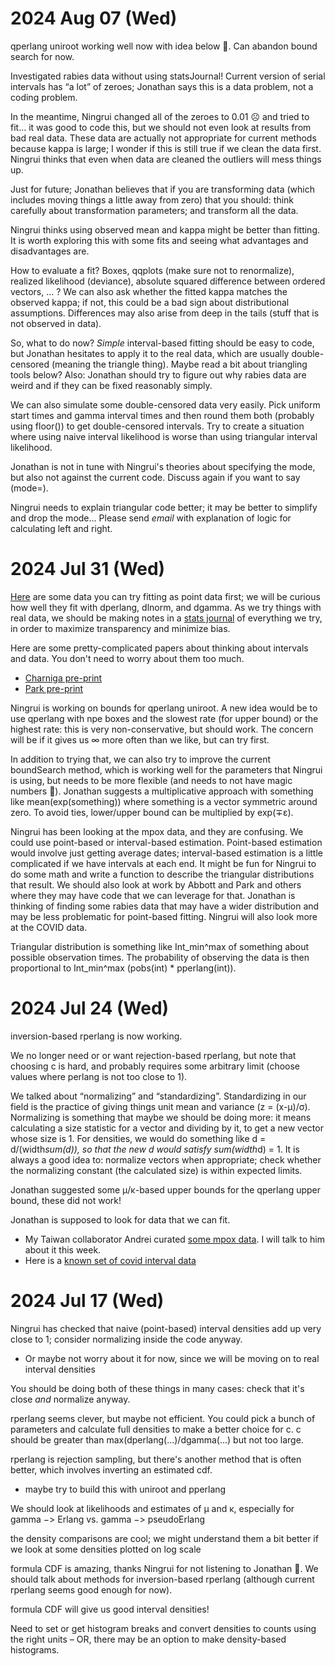
2024 Aug 07 (Wed)
=================

qperlang uniroot working well now with idea below 🙂. Can abandon bound search for now.

Investigated rabies data without using statsJournal! Current version of serial intervals has “a lot” of zeroes; Jonathan says this is a data problem, not a coding problem.

In the meantime, Ningrui changed all of the zeroes to 0.01 ☹ and tried to fit... it was good to code this, but we should not even look at results from bad real data. These data are actually not appropriate for current methods because kappa is large; I wonder if this is still true if we clean the data first. Ningrui thinks that even when data are cleaned the outliers will mess things up.

Just for future; Jonathan believes that if you are transforming data (which includes moving things a little away from zero) that you should: think carefully about transformation parameters; and transform all the data.

Ningrui thinks using observed mean and kappa might be better than fitting. It is worth exploring this with some fits and seeing what advantages and disadvantages are.

How to evaluate a fit? Boxes, qqplots (make sure not to renormalize), realized likelihood (deviance), absolute squared difference between ordered vectors, ... ? We can also ask whether the fitted kappa matches the observed kappa; if not, this could be a bad sign about distributional assumptions. Differences may also arise from deep in the tails (stuff that is not observed in data).

So, what to do now? _Simple_ interval-based fitting should be easy to code, but Jonathan hesitates to apply it to the real data, which are usually double-censored (meaning the triangle thing). Maybe read a bit about triangling tools below? Also: Jonathan should try to figure out why rabies data are weird and if they can be fixed reasonably simply.

We can also simulate some double-censored data very easily. Pick uniform start times and gamma interval times and then round them both (probably using floor()) to get double-censored intervals. Try to create a situation where using naive interval likelihood is worse than using triangular interval likelihood.

Jonathan is not in tune with Ningrui's theories about specifying the mode, but also not against the current code. Discuss again if you want to say (mode=).

Ningrui needs to explain triangular code better; it may be better to simplify and drop the mode... Please send _email_ with explanation of logic for calculating left and right.

2024 Jul 31 (Wed)
=================

[Here](https://github.com/eliminaterabies/R0paper/blob/main/public_data/intervals.rda) are some data you can try fitting as point data first; we will be curious how well they fit with dperlang, dlnorm, and dgamma. As we try things with real data, we should be making notes in a [stats journal](statsJournal.md) of everything we try, in order to maximize transparency and minimize bias.

Here are some pretty-complicated papers about thinking about intervals and data. You don't need to worry about them too much.
* [Charniga pre-print](https://arxiv.org/abs/2405.08841)
* [Park pre-print](https://www.medrxiv.org/content/10.1101/2024.01.12.24301247v1)

Ningrui is working on bounds for qperlang uniroot. A new idea would be to use qperlang with npe boxes and the slowest rate (for upper bound) or the highest rate: this is very non-conservative, but should work. The concern will be if it gives us ∞ more often than we like, but can try first.

In addition to trying that, we can also try to improve the current boundSearch method, which is working well for the parameters that Ningrui is using, but needs to be more flexible (and needs to not have magic numbers 🙂). Jonathan suggests a multiplicative approach with something like mean(exp(something)) where something is a vector symmetric around zero. To avoid ties, lower/upper bound can be multiplied by exp(∓ε).

Ningrui has been looking at the mpox data, and they are confusing. We could use point-based or interval-based estimation. Point-based estimation would involve just getting average dates; interval-based estimation is a little complicated if we have intervals at each end. It might be fun for Ningrui to do some math and write a function to describe the triangular distributions that result. We should also look at work by Abbott and Park and others where they may have code that we can leverage for that. Jonathan is thinking of finding some rabies data that may have a wider distribution and may be less problematic for point-based fitting. Ningrui will also look more at the COVID data.

Triangular distribution is something like Int_min^max of something about possible observation times. The probability of observing the data is then proportional to Int_min^max (pobs(int) * pperlang(int)).

2024 Jul 24 (Wed)
=================

inversion-based rperlang is now working.

We no longer need or or want rejection-based rperlang, but note that choosing c is hard, and probably requires some arbitrary limit (choose values where perlang is not too close to 1).

We talked about “normalizing” and “standardizing”. Standardizing in our field is the practice of giving things unit mean and variance (z = (x-μ)/σ). Normalizing is something that maybe we should be doing more: it means calculating a size statistic for a vector and dividing by it, to get a new vector whose size is 1. For densities, we would do something like d = d/(width*sum(d)), so that the new d would satisfy sum(width*d) = 1. It is always a good idea to: normalize vectors when appropriate; check whether the normalizing constant (the calculated size) is within expected limits.

Jonathan suggested some μ/κ-based upper bounds for the qperlang upper bound, these did not work!

Jonathan is supposed to look for data that we can fit.
* My Taiwan collaborator Andrei curated [some mpox data](https://github.com/aakhmetz/Mpox-IncubationPeriodSerialInterval-Meta2023/blob/main/SupplementaryFile1.xlsx). I will talk to him about it this week.
* Here is a [known set of covid interval data](https://zenodo.org/records/3940300)

2024 Jul 17 (Wed)
=================

Ningrui has checked that naive (point-based) interval densities add up very close to 1; consider normalizing inside the code anyway.
* Or maybe not worry about it for now, since we will be moving on to real interval densities

You should be doing both of these things in many cases: check that it's close _and_ normalize anyway.

rperlang seems clever, but maybe not efficient. You could pick a bunch of parameters and calculate full densities to make a better choice for c.
c should be greater than max(dperlang(...)/dgamma(...) but not too large.

rperlang is rejection sampling, but there's another method that is often better, which involves inverting an estimated cdf.
* maybe try to build this with uniroot and pperlang

We should look at likelihoods and estimates of μ and κ, especially for gamma −> Erlang vs. gamma −> pseudoErlang

the density comparisons are cool; we might understand them a bit better if we look at some densities plotted on log scale

formula CDF is amazing, thanks Ningrui for not listening to Jonathan 🙂. We should talk about methods for inversion-based rperlang (although current rperlang seems good enough for now).

formula CDF will give us good interval densities!

Need to set or get histogram breaks and convert densities to counts using the right units – OR, there may be an option to make density-based histograms.
